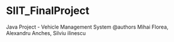 # SIIT_FinalProject
Java Project - Vehicle Management System
@authors Mihai Florea, Alexandru Anches, Silviu ilinescu

